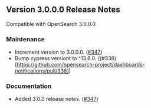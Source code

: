 ## Version 3.0.0.0 Release Notes

Compatible with OpenSearch 3.0.0.0

### Maintenance
* Increment version to 3.0.0.0. ([#347](https://github.com/opensearch-project/dashboards-notifications/pull/347))
* Bump cypress versiont to ^13.6.0. ((#338)[https://github.com/opensearch-project/dashboards-notifications/pull/338])

### Documentation
* Added 3.0.0 release notes. ([#347](https://github.com/opensearch-project/dashboards-notifications/pull/347))
